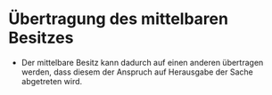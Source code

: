 # Übertragung des mittelbaren Besitzes

- Der mittelbare Besitz kann dadurch auf einen anderen übertragen werden, dass diesem der Anspruch auf Herausgabe der Sache abgetreten wird.

